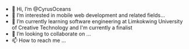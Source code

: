 - 👋 Hi, I’m @CyrusOceans
- 👀 I’m interested in mobile web development and related fields...
- 🌱 I’m currently learning software engineering at Limkokwing University of Creative Technology and I'm currently a finalist
- 💞️ I’m looking to collaborate on ...
- 📫 How to reach me ...

<!---
CyrusOceans/CyrusOceans is a ✨ special ✨ repository because its `README.md` (this file) appears on your GitHub profile.
You can click the Preview link to take a look at your changes.
--->
